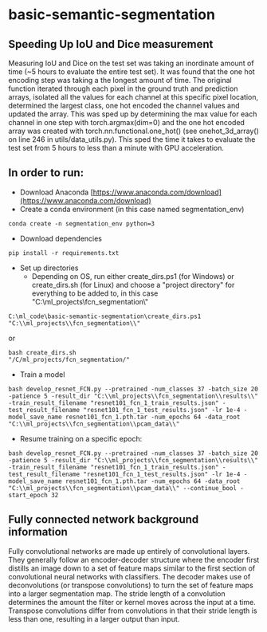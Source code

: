 # basic-semantic-segmentation

Speeding Up IoU and Dice measurement
---------------------------------------------------------------------------------------------------------------------------------------------------------------------

Measuring IoU and Dice on the test set was taking an inordinate amount of time (~5 hours to evaluate the entire test set). It was found that the one hot encoding step was taking a the longest amount of time. The original function iterated through each pixel in the ground truth and prediction arrays, isolated all the values for each channel at this specific pixel location, determined the largest class, one hot encoded the channel values and updated the array. This was sped up by determining the max value for each channel in one step with torch.argmax(dim=0) and the one hot encoded array was created with torch.nn.functional.one_hot() (see onehot_3d_array() on line 246 in utils/data_utils.py). This sped the time it takes to evaluate the test set from 5 hours to less than a minute with GPU acceleration.

 In order to run:
---------------------------------------------------------------------------------------------------------------------------------------------------------------------

- Download Anaconda [https://www.anaconda.com/download](https://www.anaconda.com/download)
- Create a conda environment (in this case named segmentation_env)
```
conda create -n segmentation_env python=3
```
- Download dependencies
```
pip install -r requirements.txt
```
- Set up directories
    - Depending on OS, run either create_dirs.ps1 (for Windows) or create_dirs.sh (for Linux) and choose a "project directory" for everything to be added to, in this case "C:\\ml_projects\\fcn_segmentation\\"
```
C:\ml_code\basic-semantic-segmentation\create_dirs.ps1 "C:\\ml_projects\\fcn_segmentation\\"
```
or  
```
bash create_dirs.sh
"/C/ml_projects/fcn_segmentation/"
```
- Train a model
 ```
bash develop_resnet_FCN.py --pretrained -num_classes 37 -batch_size 20 -patience 5 -result_dir "C:\\ml_projects\\fcn_segmentation\\results\\" -train_result_filename "resnet101_fcn_1_train_results.json" -test_result_filename "resnet101_fcn_1_test_results.json" -lr 1e-4 -model_save_name resnet101_fcn_1.pth.tar -num_epochs 64 -data_root "C:\\ml_projects\\fcn_segmentation\\pcam_data\\"
```
- Resume training on a specific epoch:
```
bash develop_resnet_FCN.py --pretrained -num_classes 37 -batch_size 20 -patience 5 -result_dir "C:\\ml_projects\\fcn_segmentation\\results\\" -train_result_filename "resnet101_fcn_1_train_results.json" -test_result_filename "resnet101_fcn_1_test_results.json" -lr 1e-4 -model_save_name resnet101_fcn_1.pth.tar -num_epochs 64 -data_root "C:\\ml_projects\\fcn_segmentation\\pcam_data\\" --continue_bool -start_epoch 32
```

Fully connected network background information
---------------------------------------------------------------------------------------------------------------------------------------------------------------------

Fully convolutional networks are made up entirely of convolutional layers. They generally follow an encoder-decoder structure where the encoder first distills an image down to a set of feature maps similar to the first section of convolutional neural networks with classifiers. The decoder makes use of deconvolutions (or transpose convolutions) to turn the set of feature maps into a larger segmentation map. The stride length of a convolution determines the amount the filter or kernel moves across the input at a time. Transpose convolutions differ from convolutions in that their stride length is less than one, resulting in a larger output than input.
